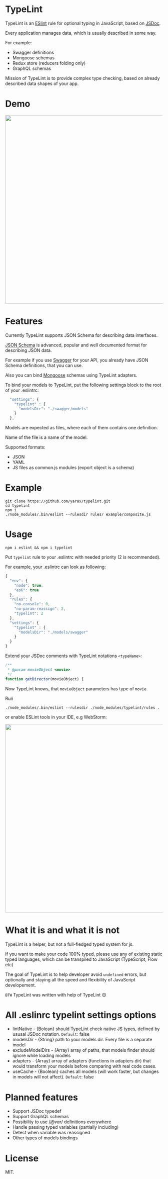 # TypeLint

TypeLint is an [ESlint](http://eslint.org) rule for optional typing in JavaScript, based on [JSDoc](http://usejsdoc.org/).

Every application manages data, which is usually described in some way.

For example:

* Swagger definitions
* Mongoose schemas
* Redux store (reducers folding only)
* GraphQL schemas

Mission of TypeLint is to provide complex type checking, based on already described data shapes of your app.

# Demo

<img src="http://yarax.ru/images/demo.gif" width="600"/>

# Features

Currently TypeLint supports JSON Schema for describing data interfaces.

[JSON Schema](http://json-schema.org/) is advanced, popular and well documented format for describing JSON data.


For example if you use [Swagger](http://swagger.io/) for your API, you already have JSON Schema definitions, that you can use.

Also you can bind [Mongoose](http://mongoosejs.com) schemas using TypeLint adapters.

To bind your models to TypeLint, put the following settings block to the root of your .eslintrc:

```js
  "settings": {
    "typelint" : {
      "modelsDir": "./swagger/models"
    }
  },
```

Models are expected as files, where each of them contains one definition.

Name of the file is a name of the model.

Supported formats:
* JSON
* YAML
* JS files as common.js modules (export object is a schema)

# Example

```
git clone https://github.com/yarax/typelint.git
cd typelint
npm i
./node_modules/.bin/eslint --rulesdir rules/ example/composite.js
```

# Usage

```
npm i eslint && npm i typelint
```

Put `typelint` rule to your .eslintrc with needed priority (2 is recommended).

For example, your .eslintrc can look as following:
```js
{
  "env": {
    "node": true,
    "es6": true
  },
  "rules": {
    "no-console": 0,
    "no-param-reassign": 2,
    "typelint": 2
  },
  "settings": {
    "typelint" : {
      "modelsDir": "./models/swagger"
    }
  }
}

```

Extend your JSDoc comments with TypeLint notations `<typeName>`:

```js
/**
 * @param movieObject <movie>
 */
function getDirector(movieObject) {

```
Now TypeLint knows, that `movieObject` parameters has type of `movie`

Run
```
./node_modules/.bin/eslint --rulesdir ./node_modules/typelint/rules .
```

or enable ESLint tools in your IDE, e.g WebStorm:

<img src="http://yarax.ru/images/wslint.png" width="600"/>

# What it is and what it is not

TypeLint is a helper, but not a full-fledged typed system for js.

If you want to make your code 100% typed, please use any of existing static typed languages, which can be transpiled to JavaScript (TypeScript, Flow etc)

The goal of TypeLint is to help developer avoid `undefined` errors, but optionally and staying all the speed and flexibility of JavaScript developement.

`BTW` TypeLint was written with help of TypeLint 😊️

# All .eslinrc typelint settings options

* lintNative - {Bolean} should TypeLint check native JS types, defined by ususal JSDoc notation. `Default`: false
* modelsDir - {String} path to your models dir. Every file is a separate model
* excludeModelDirs - {Array} array of paths, that models finder should ignore while loading models
* adapters - {Array} array of adapters (functions in adapters dir) that would transform your models before comparing with real code cases.
* useCache - {Boolean} caches all models (will work faster, but changes in models will not affect). `Default`: false

# Planned features

* Support JSDoc typedef
* Support GraphQL schemas
* Possibility to use /*@var*/ definitions everywhere
* Handle passing typed variables (partially including)
* Detect when variable was reassigned 
* Other types of models bindings

# License

MIT.